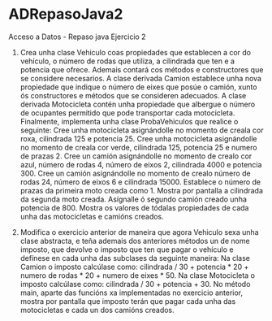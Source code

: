# ADRepasoJava2
Acceso a Datos - Repaso java Ejercicio 2




1.  Crea unha clase Vehiculo coas propiedades que establecen a cor do vehículo, o número de rodas que utiliza, a cilindrada que ten e a potencia que ofrece. Ademais contará cos métodos e constructores que se considere necesarios.
A clase derivada Camion establece unha nova propiedade que indique o número de eixes que posúe o camión, xunto ós constructores e métodos que se consideren adecuados.
A clase derivada Motocicleta contén unha propiedade que albergue o número de ocupantes permitido que pode transportar cada motocicleta.
Finalmente, implementa unha clase ProbaVehiculos que realice o seguinte:
Cree unha motocicleta asignándolle no momento de creala cor roxa, cilindrada 125 e potencia 25.
Cree unha motocicleta asignándolle no momento de creala cor verde, cilindrada 125, potencia 25 e numero de prazas 2.
Cree un camión asignándolle no momento de crealo cor azul, número de rodas 4, número de eixos 2, cilindrada 4000 e potencia 300.
Cree un camión asignándolle no momento de crealo número de rodas 24, número de eixos 6 e cilindrada 15000.
Establece o número de prazas da primeira moto creada como 1.
Mostra por pantalla a cilindrada da segunda moto creada.
Asígnalle ó segundo camión creado unha potencia de 800.
Mostra os valores de tódalas propiedades de cada unha das motocicletas e camións creados.

2.  Modifica o exercicio anterior de maneira que agora Vehiculo sexa unha clase abstracta, e teña ademais dos anteriores métodos un de nome imposto, que devolve o imposto que ten que pagar o vehículo e defínese en cada unha das subclases da seguinte maneira:
Na clase Camion o imposto calcúlase como: cilindrada / 30 + potencia * 20 + numero de rodas * 20 + numero de eixes * 50.
Na clase Motocicleta o imposto calcúlase como: cilindrada / 30 + potencia + 30.
No método main, aparte das funcións xa implementadas no exercicio anterior, mostra por pantalla que imposto terán que pagar cada unha das motocicletas e cada un dos camións creados.
